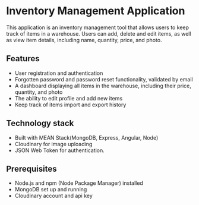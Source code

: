 # Inventory Management Application

This application is an inventory management tool that allows users to keep track of items in a warehouse. Users can add, delete and edit items, as well as view item details, including name, quantity, price, and photo. 

## Features
- User registration and authentication
- Forgotten password and password reset functionality, validated by email
- A dashboard displaying all items in the warehouse, including their price, quantity, and photo
- The ability to edit profile and add new items 
- Keep track of items import and export history

## Technology stack 
- Built with MEAN Stack(MongoDB, Express, Angular, Node)
- Cloudinary for image uploading
- JSON Web Token for authentication.

## Prerequisites
- Node.js and npm (Node Package Manager) installed
- MongoDB set up and running
- Cloudinary account and api key

